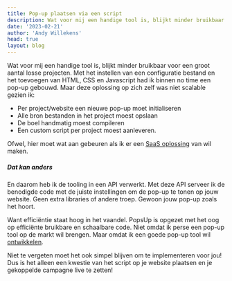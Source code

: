```yaml
---
title: Pop-up plaatsen via een script
description: Wat voor mij een handige tool is, blijkt minder bruikbaar voor een groot aantal losse projecten. Met het instellen van een configuratie bestand en het toevoegen van HTML, CSS en Javascript had ik binnen no time een pop-up gebouwd.
date: '2023-02-21'
author: 'Andy Willekens'
head: true
layout: blog
---
```


Wat voor mij een handige tool is, blijkt minder bruikbaar voor een groot aantal losse projecten. Met het instellen van een configuratie bestand en het toevoegen van HTML, CSS en Javascript had ik binnen no time een pop-up gebouwd. Maar deze oplossing op zich zelf was niet scalable gezien ik:

- Per project/website een nieuwe pop-up moet initialiseren
- Alle bron bestanden in het project moest opslaan
- De boel handmatig moest compileren
- Een custom script per project moest aanleveren.

Ofwel, hier moet wat aan gebeuren als ik er een [SaaS oplossing](/prijzen) van wil maken.

##### Dat kan anders

En daarom heb ik de tooling in een API verwerkt. Met deze API serveer ik de benodigde code met de juiste instellingen om de pop-up te tonen op jouw website. Geen extra libraries of andere troep. Gewoon jouw pop-up zoals het hoort.

Want efficiëntie staat hoog in het vaandel. PopsUp is opgezet met het oog op efficiënte bruikbare en schaalbare code. Niet omdat ik perse een pop-up tool op de markt wil brengen. Maar omdat ik een goede pop-up tool wil [ontwikkelen](/blog/een-idee-is-geboren).

Niet te vergeten moet het ook simpel blijven om te implementeren voor jou! Dus is het alleen een kwestie van het script op je website plaatsen en je gekoppelde campagne live te zetten!
